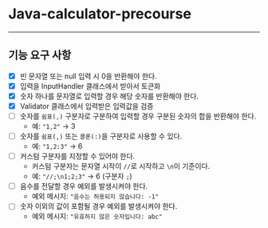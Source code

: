# Java-calculator-precourse

---
## 기능 요구 사항

- [x] 빈 문자열 또는 null 입력 시 0을 반환해야 한다.
- [x] 입력을 InputHandler 클래스에서 받아서 토큰화
- [x] 숫자 하나를 문자열로 입력할 경우 해당 숫자를 반환해야 한다.
- [x] Validator 클래스에서 입력받은 입력값을 검증
- [ ] 숫자를 `쉼표(,)` 구분자로 구분하여 입력할 경우 구분된 숫자의 합을 반환해야 한다.
  - 예: `"1,2"` → 3
- [ ] 숫자를 `쉼표(,)` 또는 `콜론(:)`을 구분자로 사용할 수 있다.
  - 예: `"1,2:3"` → 6
- [ ] 커스텀 구분자를 지정할 수 있어야 한다.
  - 커스텀 구분자는 문자열 시작이 `//`로 시작하고 `\n`이 기준이다.
  - 예: `"//;\n1;2;3"` → 6 (구분자 `;`)
- [ ] 음수를 전달할 경우 예외를 발생시켜야 한다.
  - 예외 메시지: `"음수는 허용되지 않습니다: -1"`
- [ ] 숫자 이외의 값이 포함될 경우 예외를 발생시켜야 한다.
  - 예외 메시지: `"유효하지 않은 숫자입니다: abc"`

